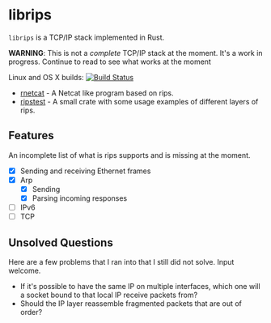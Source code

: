 # librips

`librips` is a TCP/IP stack implemented in Rust.

**WARNING**: This is not a *complete* TCP/IP stack at the moment.
It's a work in progress. Continue to read to see what works at the moment

Linux and OS X builds:
[![Build Status](https://api.travis-ci.org/faern/librips.svg?branch=master)](https://travis-ci.org/faern/librips)

- [rnetcat](https://github.com/faern/rnetcat) - A Netcat like program based on rips.
- [ripstest](https://github.com/faern/ripstest) - A small crate with some usage examples of
  different layers of rips.

## Features

An incomplete list of what is rips supports and is missing at the moment.

- [x] Sending and receiving Ethernet frames
- [x] Arp
  - [x] Sending
  - [x] Parsing incoming responses
- [ ] IPv6
- [ ] TCP

## Unsolved Questions

Here are a few problems that I ran into that I still did not solve. Input welcome.

* If it's possible to have the same IP on multiple interfaces, which one will a
  socket bound to that local IP receive packets from?
* Should the IP layer reassemble fragmented packets that are out of order?
